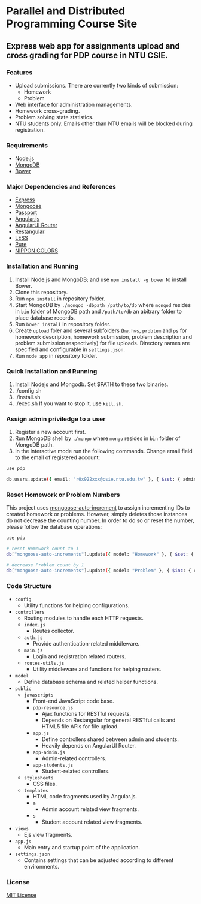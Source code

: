 Parallel and Distributed Programming Course Site
=========================================

Express web app for assignments upload and cross grading for PDP course in NTU CSIE.
------------------------------------------------------------------------------------

### Features

* Upload submissions. There are currently two kinds of submission:
  * Homework
  * Problem
* Web interface for administration managements.
* Homework cross-grading.
* Problem solving state statistics.
* NTU students only. Emails other than NTU emails will be blocked during registration.

### Requirements

* [Node.js](http://nodejs.org)
* [MongoDB](http://www.mongodb.org)
* [Bower](http://bower.io)

### Major Dependencies and References

* [Express](http://expressjs.com)
* [Mongoose](http://mongoosejs.com)
* [Passport](http://passportjs.org)
* [Angular.js](http://angularjs.org)
* [AngularUI Router](https://github.com/angular-ui/ui-router)
* [Restangular](https://github.com/mgonto/restangular)
* [LESS](http://lesscss.org)
* [Pure](http://purecss.io)
* [NIPPON COLORS](http://nipponcolors.com)

### Installation and Running

1. Install Node.js and MongoDB; and use `npm install -g bower` to install Bower.
2. Clone this repository.
3. Run `npm install` in repository folder.
4. Start MongoDB by `./mongod -dbpath /path/to/db` where `mongod` resides in `bin` folder of MongoDB path and `/path/to/db` an abitrary folder to place database records.
5. Run `bower install` in repository folder.
6. Create `upload` foler and several subfolders (`hw`, `hws`, `problem` and `ps` for homework description, homework submission, problem description and problem submission respectively) for file uploads. Directory names are specified and configurable in `settings.json`.
7. Run `node app` in repository folder.

### Quick Installation and Running
1. Install Nodejs and Mongodb. Set $PATH to these two binaries.
2. ./config.sh
3. ./install.sh
4. ./exec.sh
If you want to stop it, use `kill.sh`.

### Assign admin priviledge to a user

1. Register a new account first.
2. Run MongoDB shell by `./mongo` where `mongo` resides in `bin` folder of MongoDB path.
3. In the interactive mode run the following commands. Change email field to the email of registered account:

```sh
use pdp

db.users.update({ email: "r0x922xxx@csie.ntu.edu.tw" }, { $set: { admin:true } })
```

### Reset Homework or Problem Numbers

This project uses [mongoose-auto-increment](https://github.com/codetunnel/mongoose-auto-increment) to assign incrementing IDs to created homework or problems.
However, simply deletes those instances do not decrease the counting number.
In order to do so or reset the number, please follow the database operations:

```sh
use pdp

# reset Homework count to 1
db["mongoose-auto-increments"].update({ model: "Homework" }, { $set: { count: 1 }})

# decrease Problem count by 1
db["mongoose-auto-increments"].update({ model: "Problem" }, { $inc: { count: -1 }})

```

### Code Structure

* `config`
  * Utility functions for helping configurations.
* `controllers`
  * Routing modules to handle each HTTP requests.
  * `index.js`
    * Routes collector.
  * `auth.js`
    * Provide authentication-related middleware.
  * `main.js`
    * Login and registration related routers.
  * `routes-utils.js`
    * Utility middleware and functions for helping routers.
* `model`
  * Define database schema and related helper functions.
* `public`
  * `javascripts`
    * Front-end JavaScript code base.
    * `pdp-resource.js`
      * Ajax functions for RESTful requests.
      * Depends on Restangular for general RESTful calls and HTML5 file APIs for file upload.
    * `app.js`
      * Define controllers shared between admin and students.
      * Heavily depends on AngularUI Router.
    * `app-admin.js`
      * Admin-related controllers.
    * `app-students.js`
      * Student-related controllers.
  * `stylesheets`
    * CSS files.
  * `templates`
    * HTML code fragments used by Angular.js.
    * `a`
      * Admin account related view fragments.
    * `s`
      * Student account related view fragments.
* `views`
  * Ejs view fragments.
* `app.js`
  * Main entry and startup point of the application.
* `settings.json`
  * Contains settings that can be adjusted according to different environments.

### License

[MIT License](http://opensource.org/licenses/MIT)
